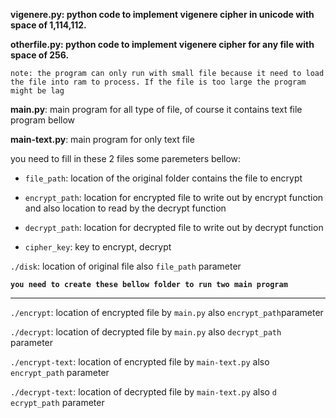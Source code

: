 **vigenere.py: python code to implement vigenere cipher in unicode with space of 1,114,112.**

**otherfile.py: python code to implement vigenere cipher for any file with space of 256.**

    note: the program can only run with small file because it need to load the file into ram to process. If the file is too large the program might be lag

**main.py**: main program for all type of file, of course it contains text file program bellow

**main-text.py**: main program for only text file 

you need to fill in these 2 files some paremeters bellow:

* `file_path`: location of the original folder contains the file to encrypt
* `encrypt_path`: location for encrypted file to write out by encrypt function and also location to read by the decrypt function

* `decrypt_path`: location for decrypted file to write out by decrypt function
* `cipher_key`: key to encrypt, decrypt

`./disk`: location of original file also `file_path` parameter

**`you need to create these bellow folder to run two main program`**

---



`./encrypt`: location of encrypted file by `main.py` also `encrypt_path`parameter

`./decrypt`: location of decrypted file by `main.py` also `decrypt_path` parameter

`./encrypt-text`: location of encrypted file by `main-text.py` also `encrypt_path` parameter

`./decrypt-text`: location of decrypted file by `main-text.py` also `d		ecrypt_path` parameter
